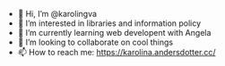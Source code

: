 - 👋 Hi, I’m @karolingva
- 👀 I’m interested in libraries and information policy
- 🌱 I’m currently learning web developent with Angela
- 💞️ I’m looking to collaborate on cool things
- 📫 How to reach me: https://karolina.andersdotter.cc/ 

<!---
karolingva/karolingva is a ✨ special ✨ repository because its `README.md` (this file) appears on your GitHub profile.
You can click the Preview link to take a look at your changes.
--->
